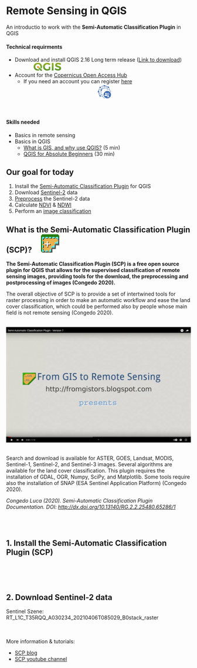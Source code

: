 # Remote Sensing in QGIS
An introductio to work with the **Semi-Automatic Classification Plugin** in QGIS


#### Technical requirments
- Download and install QGIS 2.16 Long term release ([Link to download](https://qgis.org/en/site/forusers/download.html)) 
&nbsp;&nbsp;&nbsp;&nbsp;&nbsp;&nbsp;&nbsp;&nbsp;&nbsp;&nbsp;&nbsp;&nbsp; <img src="images/QGIS_logo_2017.png" alt="QGIS logo" width="75"><br>
- Account for the [Copernicus Open Access Hub](https://scihub.copernicus.eu/dhus/#/home) 
   - If you need an account you can register [here](https://scihub.copernicus.eu/dhus/#/self-registration) &nbsp;&nbsp;&nbsp;&nbsp;&nbsp;&nbsp;&nbsp;&nbsp;&nbsp;&nbsp;&nbsp;&nbsp;&nbsp;&nbsp;&nbsp;&nbsp;&nbsp;&nbsp;&nbsp;&nbsp;&nbsp;&nbsp;&nbsp;&nbsp;&nbsp;&nbsp;&nbsp;&nbsp;&nbsp;&nbsp;&nbsp;&nbsp;&nbsp;&nbsp;&nbsp;&nbsp;&nbsp;&nbsp;&nbsp;&nbsp;&nbsp;&nbsp;&nbsp;&nbsp;&nbsp;&nbsp;&nbsp;&nbsp;&nbsp;&nbsp; <img src="images/openhub_service.svg" alt="Copernicus Open Access Hub logo" width="40">


<br>

#### Skills needed
- Basics in remote sensing
- Basics in QGIS
  - [What is GIS, and why use QGIS?](https://www.youtube.com/watch?v=8oEnJvLzDnQ) (5 min)
  - [QGIS for Absolute Beginners](https://www.youtube.com/watch?v=kCnNWyl9qSE) (30 min)




## Our goal for today
1. Install the  [Semi-Automatic Classification Plugin](https://fromgistors.blogspot.com/p/semi-automatic-classification-plugin.html) for QGIS
2. Download [Sentinel-2](https://sentinel.esa.int/web/sentinel/missions/sentinel-2) data
3. [Preprocess](https://rscc.umn.edu/lessons/lessonpre) the Sentinel-2 data
4. Calculate [NDVI](https://www.dlr.de/eoc/desktopdefault.aspx/tabid-9142/19518_read-45426/) & [NDWI](https://foodsecurity-tep.net/node/214)
5. Perform an [image classification](https://gisgeography.com/image-classification-techniques-remote-sensing/)



## What is the Semi-Automatic Classification Plugin (SCP)? &nbsp;&nbsp;&nbsp; <img src="images/semi-automatic_classification_plugin.png" alt="semi-automatic_classification_plugin" width="50">

**The Semi-Automatic Classification Plugin (SCP) is a free open source plugin for QGIS that allows for the supervised classification of remote sensing images, providing tools for the download, the preprocessing and postprocessing of images (Congedo 2020).**

The overall objective of SCP is to provide a set of intertwined tools for raster processing in order to make an automatic workflow and ease the land cover classification, which could be performed also by people whose main field is not remote sensing (Congedo 2020).

<br>


<div align="center">
  <a href="https://www.youtube.com/watch?v=bzynTxwOcYQ&t=65s"><img src="images/SCP_video.PNG" alt="Intro to SCP" width="750"></a>
</div>


<br>

     
<div align="left">

   Search and download is available for ASTER, GOES, Landsat, MODIS, Sentinel-1, Sentinel-2, and Sentinel-3 images. Several algorithms are available for the land cover classification. This plugin requires the installation of GDAL, OGR, Numpy, SciPy, and Matplotlib. Some tools require also the installation of SNAP (ESA Sentinel Application Platform) (Congedo 2020).

*Congedo Luca (2020). Semi-Automatic Classification Plugin Documentation. DOI: http://dx.doi.org/10.13140/RG.2.2.25480.65286/1*

<br>
<br>




## 1. Install the Semi-Automatic Classification Plugin (SCP)

<br>
<br>
<br>


## 2. Download Sentinel-2 data

Sentinel Szene: RT_L1C_T35RQQ_A030234_20210406T085029_B0stack_raster
<br>
<br>
<br>

     
More information & tutorials:
- [SCP blog](https://fromgistors.blogspot.com/)
- [SCP youtube channel](https://www.youtube.com/user/fromgistors)

   
<br>
<br>
<br>

  
</div>
